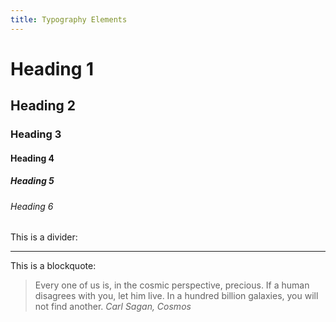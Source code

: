 ```yaml
---
title: Typography Elements
---
```


# Heading 1
## Heading 2
### Heading 3
#### Heading 4
##### Heading 5
###### Heading 6

This is a divider: 

---

This is a blockquote: 

> Every one of us is, in the cosmic perspective, precious. If a human disagrees with you, let him live. In a hundred billion galaxies, you will not find another.
> <cite>Carl Sagan, Cosmos</cite>
